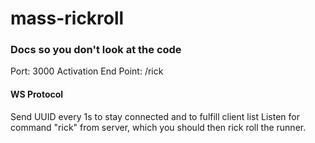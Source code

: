 # mass-rickroll


### Docs so you don't look at the code
Port: 3000
Activation End Point: /rick
#### WS Protocol
Send UUID every 1s to stay connected and to fulfill client list
Listen for command "rick" from server, which you should then rick roll the runner.
